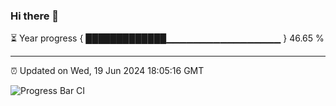 ### Hi there 👋

⏳ Year progress { █████████████▁▁▁▁▁▁▁▁▁▁▁▁▁▁▁▁▁ } 46.65 %

---

⏰ Updated on Wed, 19 Jun 2024 18:05:16 GMT

![Progress Bar CI](https://github.com/liununu/liununu/workflows/Progress%20Bar%20CI/badge.svg)
